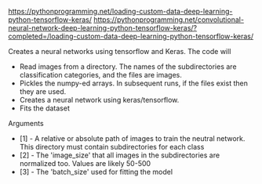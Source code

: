 https://pythonprogramming.net/loading-custom-data-deep-learning-python-tensorflow-keras/
https://pythonprogramming.net/convolutional-neural-network-deep-learning-python-tensorflow-keras/?completed=/loading-custom-data-deep-learning-python-tensorflow-keras/

Creates a neural networks using tensorflow and Keras.
The code will
- Read images from a directory.  The names of the subdirectories are classification categories, and the files are images.
- Pickles the numpy-ed arrays.  In subsequent runs, if the files exist then they are used.
- Creates a neural network using keras/tensorflow.
- Fits the dataset

Arguments
- [1] - A relative or absolute path of images to train the neutral network.  This directory must contain subdirectories for each class
- [2] - The 'image_size' that all images in the subdirectories are normalized too.  Values are likely 50-500
- [3] - The 'batch_size' used for fitting the model
